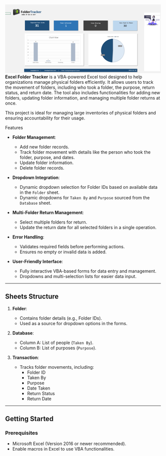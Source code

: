 
![Screen shoot](https://github.com/Orlitech/Folder-management/blob/main/Screenshot%202025-01-01%20144301.png)
**Excel Folder Tracker** is a VBA-powered Excel tool designed to help organizations manage physical folders efficiently. It allows users to track the movement of folders, including who took a folder, the purpose, return status, and return date. The tool also includes functionalities for adding new folders, updating folder information, and managing multiple folder returns at once.

This project is ideal for managing large inventories of physical folders and ensuring accountability for their usage.


 Features
- **Folder Management**:
  - Add new folder records.
  - Track folder movement with details like the person who took the folder, purpose, and dates.
  - Update folder information.
  - Delete folder records.

- **Dropdown Integration**:
  - Dynamic dropdown selection for Folder IDs based on available data in the `Folder` sheet.
  - Dynamic dropdowns for `Taken By` and `Purpose` sourced from the `Database` sheet.

- **Multi-Folder Return Management**:
  - Select multiple folders for return.
  - Update the return date for all selected folders in a single operation.

- **Error Handling**:
  - Validates required fields before performing actions.
  - Ensures no empty or invalid data is added.

- **User-Friendly Interface**:
  - Fully interactive VBA-based forms for data entry and management.
  - Dropdowns and multi-selection lists for easier data input.

---

## Sheets Structure
1. **Folder**:
   - Contains folder details (e.g., Folder IDs).
   - Used as a source for dropdown options in the forms.

2. **Database**:
   - Column A: List of people (`Taken By`).
   - Column B: List of purposes (`Purpose`).

3. **Transaction**:
   - Tracks folder movements, including:
     - Folder ID
     - Taken By
     - Purpose
     - Date Taken
     - Return Status
     - Return Date

---

## Getting Started
### Prerequisites
- Microsoft Excel (Version 2016 or newer recommended).
- Enable macros in Excel to use VBA functionalities.

